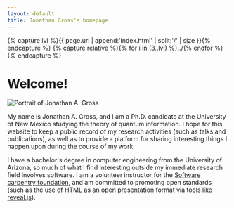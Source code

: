 ```yaml
---
layout: default
title: Jonathan Gross's homepage
---
```


{% capture lvl %}{{ page.url | append:'index.html' | split:'/' | size }}{% endcapture %}
{% capture relative %}{% for i in (3..lvl) %}../{% endfor %}{% endcapture %}

Welcome!
========

<img id='portrait' src='{{ relative }}images/jonathan-a-gross.jpg'
  alt='Portrait of Jonathan A. Gross' />

My name is Jonathan A. Gross, and I am a Ph.D. candidate at the University of
New Mexico studying the theory of quantum information. I hope for this website
to keep a public record of my research activities (such as talks and
publications), as well as to provide a platform for sharing interesting things I
happen upon during the course of my work.

I have a bachelor's degree in computer engineering from the University of
Arizona, so much of what I find interesting outside my immediate research field
involves software. I am a volunteer instructor for the [Software carpentry
foundation][swc], and am committed to promoting open standards (such as the use
of HTML as an open presentation format via tools like [reveal.js][rjs]).

[swc]: http://software-carpentry.org/
[rjs]: http://lab.hakim.se/reveal-js
